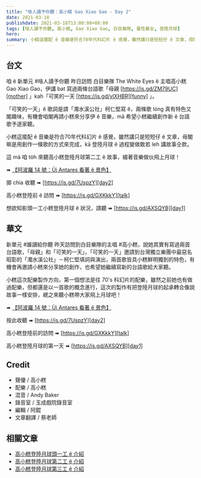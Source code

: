 ```yaml
---
title: "啥人讀予你聽：高小糕 Gao Xiao Gao - Day 2"
date: 2021-03-18
publishdate: 2021-03-18T13:00:00+08:00
tags: [啥人讀予你聽, 高小糕, Gao Xiao Gao, 白目樂隊, 靈性暴女, 登陸月球]
hero:
summary: 小糕這擺配 ê 音樂是符合70年代科幻片 ê 感覺，雖然講只是短短仔 ê 文章，毋閣嘛是用創作一條歌的方式來完成，kā 登陸月球 ê 過程變做敢若 leh 講故事仝款。
---
```


## 台文

咱 ê 新單元 #啥人讀予你聽 昨日訪問 白目樂隊 The White Eyes ê 主唱高小糕 Gao Xiao Gao，伊講 bat 寫過兩條台語歌「母親 [https://is.gd/ZM79UC][mother] 」kah「可笑的一天 [https://is.gd/ylXHBR][funny] 」。

「可笑的一天」ê 歌詞是請「濁水溪公社」柯仁堅寫 ê，兩條歌 lóng 真有特色又閣趣味，有機會咱閣再請小糕來分享伊 ê 音樂，mā 希望小糕繼續創作新 ê 台語歌予逐家聽。

小糕這擺配 ê 音樂是符合70年代科幻片 ê 感覺，雖然講只是短短仔 ê 文章，毋閣嘛是用創作一條歌的方式來完成，kā 登陸月球 ê 過程變做敢若 leh 講故事仝款。

這 má 咱 to̍h 來聽高小糕登陸月球第二工 ê 故事，綴著音樂做伙飛上月球！

➠ [【阿波羅 14 號：Ùi Antares 看著 ê 景色】][article2]

揤 chia 收聽 ➠ [https://is.gd/7UspzY][day2]


高小糕登陸前 ê 訪問 ➠ [https://is.gd/GXKkkY][talk]

想欲知影頭一工小糕登陸月球 ê 狀況，請聽 ➠ [https://is.gd/AXSQYB][day1]


## 華文

新單元 #誰讀給你聽 昨天訪問到白目樂隊的主唱 #高小糕，說她其實有寫過兩首台語歌，「母親」和「可笑的一天」，「可笑的一天」邀請到台灣獨立樂團中最惡名昭彰的「濁水溪公社」－柯仁堅填詞與演出，兩首歌皆具小糕鮮明獨到的特色，有機會再邀請小糕來分享她的創作，也希望她繼續寫新的台語歌給大家聽。

小糕這次配樂製作方向，第一個想法是往 70's 科幻片的配樂，雖然之前她也有做過配樂，但都還是以一首歌的概念進行，這次的製作有把登陸月球的起承轉合像說故事一樣安排，總之來聽小糕帶大家飛上月球吧！

➠ [【阿波羅 14 號：Ùi Antares 看著 ê 景色】][article2]

按此收聽 ➠ [https://is.gd/7UspzY][day2]

高小糕登陸前的訪問 ➠ [https://is.gd/GXKkkY][talk]

高小糕登陸月球的第一天 ➠ [https://is.gd/AXSQYB][day1]


## Credit

- 聲優 / 高小糕
- 配樂 / 高小糕
- 混音 / Andy Baker
- 錄音室 / 玉成戲院錄音室
- 編輯 / 阿錕
- 文章翻譯 / 蔡老師

## 相關文章

- [高小糕登陸月球頭一工 ê 介紹][intro1]
- [高小糕登陸月球第二工 ê 介紹][intro2]
- [高小糕登陸月球第三工 ê 介紹][intro3]




[talk]: https://is.gd/GXKkkY
[day1]: https://is.gd/AXSQYB
[article1]: https://apod.tw/daily/20210203/
[day2]: https://is.gd/7UspzY
[article2]: https://apod.tw/daily/20210204/
[mother]: https://is.gd/ZM79UC
[funny]: https://is.gd/ylXHBR
[intro1]: https://apod.tw/bonus/gaoxiaogao-day1/
[intro2]: https://apod.tw/bonus/gaoxiaogao-day2/
[intro3]: https://apod.tw/bonus/gaoxiaogao-day3/
